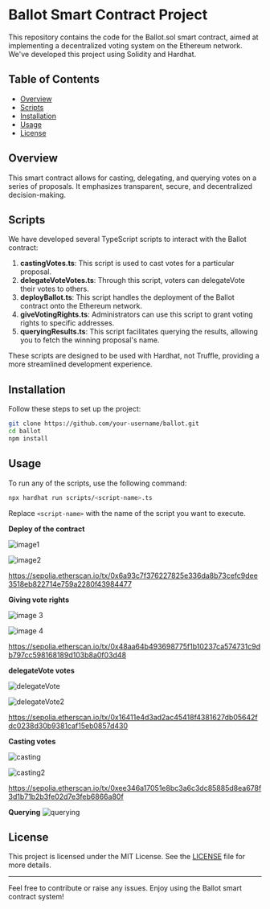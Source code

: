 # Ballot Smart Contract Project

This repository contains the code for the Ballot.sol smart contract, aimed at implementing a decentralized voting system on the Ethereum network. We've developed this project using Solidity and Hardhat.

## Table of Contents
- [Overview](#overview)
- [Scripts](#scripts)
- [Installation](#installation)
- [Usage](#usage)
- [License](#license)

## Overview

This smart contract allows for casting, delegating, and querying votes on a series of proposals. It emphasizes transparent, secure, and decentralized decision-making.

## Scripts

We have developed several TypeScript scripts to interact with the Ballot contract:

1. **castingVotes.ts**: This script is used to cast votes for a particular proposal.
2. **delegateVoteVotes.ts**: Through this script, voters can delegateVote their votes to others.
3. **deployBallot.ts**: This script handles the deployment of the Ballot contract onto the Ethereum network.
4. **giveVotingRights.ts**: Administrators can use this script to grant voting rights to specific addresses.
5. **queryingResults.ts**: This script facilitates querying the results, allowing you to fetch the winning proposal's name.

These scripts are designed to be used with Hardhat, not Truffle, providing a more streamlined development experience.

## Installation

Follow these steps to set up the project:

```bash
git clone https://github.com/your-username/ballot.git
cd ballot
npm install
```

## Usage

To run any of the scripts, use the following command:

```bash
npx hardhat run scripts/<script-name>.ts
```
Replace `<script-name>` with the name of the script you want to execute.

**Deploy of the contract**

![image1](https://github.com/ksavul/solidity-bootcamp-group2/assets/32058514/ff485ad9-4895-450a-b2e1-29846a0a8718)

![image2](https://github.com/ksavul/solidity-bootcamp-group2/assets/32058514/a5e5fdd2-6c53-40fb-88fa-da05ce071746)

https://sepolia.etherscan.io/tx/0x6a93c7f376227825e336da8b73cefc9dee3518eb822714e759a2280f43984477

**Giving vote rights**

![image 3](https://github.com/ksavul/solidity-bootcamp-group2/assets/32058514/42fa8e4e-57ba-48b7-82ec-46080b5ecaef)

![image 4](https://github.com/ksavul/solidity-bootcamp-group2/assets/32058514/d7c0f8a3-7b3a-497f-b059-2d378299cc27)

https://sepolia.etherscan.io/tx/0x48aa64b493698775f1b10237ca574731c9db797cc598168189d103b8a0f03d48

**delegateVote votes**

![delegateVote](https://github.com/ksavul/solidity-bootcamp-group2/assets/32058514/48752764-9498-49f6-8f68-aee1dee0bb59)

![delegateVote2](https://github.com/ksavul/solidity-bootcamp-group2/assets/32058514/430c85f6-c458-4a24-8826-3959f7bfdf48)

https://sepolia.etherscan.io/tx/0x16411e4d3ad2ac45418f4381627db05642fdc0238d30b9381caf15eb0857d430

**Casting votes**

![casting](https://github.com/ksavul/solidity-bootcamp-group2/assets/32058514/f1a6e3a0-7cc2-44db-83eb-070c520c8c3e)

![casting2](https://github.com/ksavul/solidity-bootcamp-group2/assets/32058514/042d9d86-8ea5-4c25-8c5a-d8192a7baacb)

https://sepolia.etherscan.io/tx/0xee346a17051e8bc3a6c3dc85885d8ea678f3d1b71b2b3fe02d7e3feb6866a80f

**Querying**
![querying](https://github.com/ksavul/solidity-bootcamp-group2/assets/32058514/a4e89955-9f14-41c3-8ae5-80527b7e389a)


## License

This project is licensed under the MIT License. See the [LICENSE](LICENSE) file for more details.

---

Feel free to contribute or raise any issues. Enjoy using the Ballot smart contract system!
